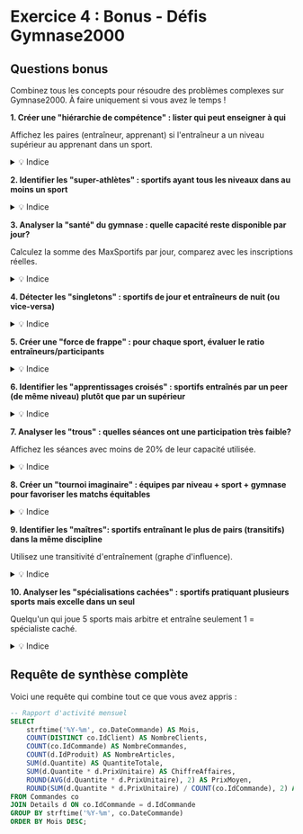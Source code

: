 # Exercice 4 : Bonus - Défis Gymnase2000

## Questions bonus

Combinez tous les concepts pour résoudre des problèmes complexes sur Gymnase2000. À faire uniquement si vous avez le temps !

**1. Créer une "hiérarchie de compétence" : lister qui peut enseigner à qui**

Affichez les paires (entraîneur, apprenant) si l'entraîneur a un niveau supérieur au apprenant dans un sport.

<details>
<summary>💡 Indice</summary>

Joignez `Entrainer` (entraîneurs) avec `Jouer` (apprenants) sur le sport, puis comparez les niveaux.
</details>

**2. Identifier les "super-athlètes" : sportifs ayant tous les niveaux dans au moins un sport**

<details>
<summary>💡 Indice</summary>

Groupez par sportif et sport, comptez les niveaux distincts (Jouer, Entrainer, Arbitrer), cherchez où COUNT = 3.
</details>

**3. Analyser la "santé" du gymnase : quelle capacité reste disponible par jour?**

Calculez la somme des MaxSportifs par jour, comparez avec les inscriptions réelles.

<details>
<summary>💡 Indice</summary>

Vous aurez besoin du jour de la séance (Horaire). Calculez SUM(MaxSportifs) vs COUNT(sportifs inscrits).
</details>

**4. Détecter les "singletons" : sportifs de jour et entraîneurs de nuit (ou vice-versa)**

<details>
<summary>💡 Indice</summary>

Analysez l'Horaire des séances où le sportif participe vs entraîne, cherchez les conflits.
</details>

**5. Créer une "force de frappe" : pour chaque sport, évaluer le ratio entraîneurs/participants**

<details>
<summary>💡 Indice</summary>

Comptez les entraîneurs et les pratiquants par sport, puis divisez.
</details>

**6. Identifier les "apprentissages croisés" : sportifs entraînés par un peer (de même niveau) plutôt que par un supérieur**

<details>
<summary>💡 Indice</summary>

Comparez les niveaux de Jouer et Entrainer pour les mêmes pairs (NumLicence entraîneur/apprenant, NumSport).
</details>

**7. Analyser les "trous" : quelles séances ont une participation très faible?**

Affichez les séances avec moins de 20% de leur capacité utilisée.

<details>
<summary>💡 Indice</summary>

Comptez les participants réels vs MaxSportifs, calculez le ratio.
</details>

**8. Créer un "tournoi imaginaire" : équipes par niveau + sport + gymnase pour favoriser les matchs équitables**

<details>
<summary>💡 Indice</summary>

Groupez les sportifs par (Sport, Niveau, Gymnase), comptez les participants, affichez les groupes >= 2.
</details>

**9. Identifier les "maîtres": sportifs entraînant le plus de pairs (transitifs) dans la même discipline**

Utilisez une transitivité d'entraînement (graphe d'influence).

<details>
<summary>💡 Indice</summary>

Utilisez l'auto-jointure sur `Entrainer` pour tracer les relations indirectes.
</details>

**10. Analyser les "spécialisations cachées" : sportifs pratiquant plusieurs sports mais excelle dans un seul**

Quelqu'un qui joue 5 sports mais arbitre et entraîne seulement 1 = spécialiste caché.

<details>
<summary>💡 Indice</summary>

Comptez séparément les rôles par sport pour chaque sportif, trouvez les écarts.
</details>

## Requête de synthèse complète

Voici une requête qui combine tout ce que vous avez appris :

```sql
-- Rapport d'activité mensuel
SELECT 
    strftime('%Y-%m', co.DateCommande) AS Mois,
    COUNT(DISTINCT co.IdClient) AS NombreClients,
    COUNT(co.IdCommande) AS NombreCommandes,
    COUNT(d.IdProduit) AS NombreArticles,
    SUM(d.Quantite) AS QuantiteTotale,
    SUM(d.Quantite * d.PrixUnitaire) AS ChiffreAffaires,
    ROUND(AVG(d.Quantite * d.PrixUnitaire), 2) AS PrixMoyen,
    ROUND(SUM(d.Quantite * d.PrixUnitaire) / COUNT(co.IdCommande), 2) AS PanierMoyen
FROM Commandes co
JOIN Details d ON co.IdCommande = d.IdCommande
GROUP BY strftime('%Y-%m', co.DateCommande)
ORDER BY Mois DESC;
```
